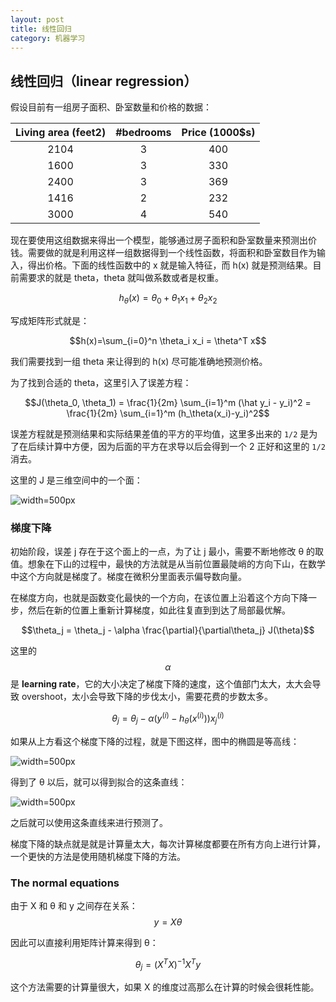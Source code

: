 ```yaml
---
layout: post
title: 线性回归
category: 机器学习
---
```


## 线性回归（linear regression）

假设目前有一组房子面积、卧室数量和价格的数据：

| Living area (feet2)| #bedrooms| Price (1000$s)|
|:---:|:--:|:--:|
| 2104 | 3 | 400|
| 1600 | 3 | 330|
| 2400 | 3 | 369|
| 1416 | 2 | 232|
| 3000 | 4 | 540|

现在要使用这组数据来得出一个模型，能够通过房子面积和卧室数量来预测出价钱。需要做的就是利用这样一组数据得到一个线性函数，将面积和卧室数目作为输入，得出价格。下面的线性函数中的 x 就是输入特征，而 h(x) 就是预测结果。目前需要求的就是 theta，theta 就叫做系数或者是权重。

$$h_\theta(x)=\theta_0+\theta_1 x_1+\theta_2 x_2$$

写成矩阵形式就是：

$$h(x)=\sum_{i=0}^n \theta_i x_i = \theta^T x$$

我们需要找到一组 theta 来让得到的 h(x) 尽可能准确地预测价格。

为了找到合适的 theta，这里引入了误差方程：

$$J(\theta_0, \theta_1) = \frac{1}{2m} \sum_{i=1}^m (\hat y_i - y_i)^2 = \frac{1}{2m} \sum_{i=1}^m (h_\theta(x_i)-y_i)^2$$


误差方程就是预测结果和实际结果差值的平方的平均值，这里多出来的 `1/2` 是为了在后续计算中方便，因为后面的平方在求导以后会得到一个 2 正好和这里的 `1/2` 消去。

这里的 J 是三维空间中的一个面：

![width=500px](https://cloud.githubusercontent.com/assets/7794103/22067776/a1437238-ddcd-11e6-8e11-3605499067ef.png)

### 梯度下降

初始阶段，误差 j 存在于这个面上的一点，为了让 j 最小，需要不断地修改 θ 的取值。想象在下山的过程中，最快的方法就是从当前位置最陡峭的方向下山，在数学中这个方向就是梯度了。梯度在微积分里面表示偏导数向量。

在梯度方向，也就是函数变化最快的一个方向，在该位置上沿着这个方向下降一步，然后在新的位置上重新计算梯度，如此往复直到到达了局部最优解。

$$\theta_j = \theta_j - \alpha \frac{\partial}{\partial\theta_j} J(\theta)$$

这里的 $$\alpha$$ 是 **learning rate**，它的大小决定了梯度下降的速度，这个值部门太大，太大会导致 overshoot，太小会导致下降的步伐太小，需要花费的步数太多。

$$\theta_j = \theta_j - \alpha ( y^{(i)} - h_\theta(x^{(i)})) x_j^{(i)}$$



如果从上方看这个梯度下降的过程，就是下图这样，图中的椭圆是等高线：

![width=500px](https://cloud.githubusercontent.com/assets/7794103/22068001/8912ee68-ddce-11e6-8128-31477dec9304.png)

得到了 θ 以后，就可以得到拟合的这条直线：

![width=500px](https://cloud.githubusercontent.com/assets/7794103/22068053/b3e0fce8-ddce-11e6-9cda-e3f36d859cb1.png)


之后就可以使用这条直线来进行预测了。

梯度下降的缺点就是就是计算量太大，每次计算梯度都要在所有方向上进行计算，一个更快的方法是使用随机梯度下降的方法。

### The normal equations

由于 X 和  θ  和 y 之间存在关系：$$y = X \theta$$

因此可以直接利用矩阵计算来得到 θ：

$$\theta_j = (X^T X)^{-1} X^T y$$

这个方法需要的计算量很大，如果 X 的维度过高那么在计算的时候会很耗性能。
